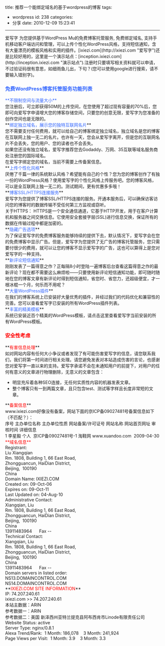title: 推荐一个能绑定域名的基于wordpress的博客
tags:
  - wordpress
id: 238
categories:
  - 分享
date: 2010-12-09 15:23:41
---

<div>爱写字 为您提供基于WordPress Mu的免费博客托管服务, 免费绑定域名, 支持手机移动客户端访问和管理，可以上传个性化WordPress风格，支持短信通知，含有大量漂亮的模板风格和实用的插件。[ixiezi.com](http://ixiezi.com "爱写字")还是比较好用的，这里是一个演示站点：[inception.ixiezi.com](http://inception.ixiezi.com "演示站点").注册时只要填写相关资料就可以申请，不过验证码很有意思，如细雨鱼儿出，下句？(您可以使用google进行搜索，请不要输入错别字)。</div>

### **<span style="color: #3366ff">免费WordPress博客托管服务功能列表</span>**

<div><span style="color: #3366ff">**不限制空间与流量大小**</span></div>
<div>您注册后，可立即获得50M的上传空间，在您使用了超过现有容量的70%后，您即可向爱写字申请增大您的博客存储空间，只要您的创意无限，爱写字为您准备的创作空间也是无限的。</div>
<div>**<span style="color: #3366ff">绑定独立域名，展示您的独特互联网名片</span>**</div>
<div>您不需要支付任何费用，就可以给自己的博客绑定独立域名，独立域名是您的博客在互联网上独一无二的名片。也许有一天，您会从爱写字离开，但是您的互联网名片不会丢失，您的用户、您的读者也不会丢失。</div>
<div>如果您还没有独立域名，爱写字推荐您去Godaddy、万网、35互联等域名服务商处注册您的国际域名。</div>
<div>在爱写字绑定您的域名，当前不需要上传备案信息。</div>
<div>**<span style="color: #3366ff">上传个性化风格</span>**</div>
<div>厌倦了千篇一律的系统默认风格？希望能有自己的个性？您为您的博客创作了有独一份的WordPress风格？使用爱写字的个性化风格上传服务吧。您的博客风格，可以是全互联网上独一无二的。测试期间，更有优惠多多哦！</div>
<div>**<span style="color: #3366ff">博客SSL/HTTPS连接服务</span>**</div>
<div>爱写字为您提供了博客SSL/HTTPS连接的服务。开通本服务后，可以确保访客访问您的博客时的数据传输不受任何第三方监视或窃听。</div>
<div>关于HTTPS： HTTPS是一个安全通信通道，它基于HTTP开发，用于在客户计算机和服务器之间交换信息。它使用安全套接字层(SSL)进行信息交换，保证所有的数据在传输过程中都是加密的。</div>
<div>**<span style="color: #3366ff">隐藏广告选项</span>**</div>
<div>为了保证爱写字的免费博客服务能够持续的提供下去，默认情况下，爱写字会在您的免费博客中显示广告。但是，爱写字为您提供了无广告的博客托管服务，您只需要付很少的费用，就可以让您的博客不显示爱写字的广告，这也可以算得上是您对爱写字的一种支持。</div>
<div>**<span style="color: #3366ff">新评论短信通知</span>**</div>
<div>刚刚发表了一篇得意之作？正每隔8小时登陆一遍博客后台查看这篇得意之作的最新评论？现在都不需要这么麻烦啦——只要使用新评论短信通知功能，即可随时随地在您的博客文章有新评论时得到短信通知，省您时、省您力，还超级便宜，才一根冰棍一个月，何乐而不用呢？</div>
<div>**<span style="color: #3366ff">大量WordPress插件</span>**</div>
<div>在我们的博客系统上已安装好大量优秀的插件，并经过我们的代码优化和兼容性的完善。您可以查看爱写字已安装的所有WordPress插件列表。</div>
<div>**<span style="color: #3366ff">丰富的精美模板</span>**</div>
<div>系统已安装近百个精美的WordPress模板，请点击这里查看爱写字当前安装的所有WordPress模板。</div>

### <span style="color: #ff0000">安全性考虑</span>

<div>**<span style="color: #ff0000">有害信息处理</span>**</div>
<div>如对网站内容有任何大小争议或者发现了有可能伤害爱写字的信息，请您联系我们，我们将第一时间进行相关处理。请您避免发表对本站造成伤害的言论，也感谢您对爱写字一直以来的支持。爱写字承诺不会在未通知用户的前提下，对用户的任何有意义的文章进行物理删除，无意义的文章包含：</div>
<div>

*   明显充斥着各种SEO连接，无任何实质性内容的机器发表文章。
*   整个博客只有一到两篇文章，且只包含test、测试等字样且长度非常短的文章。
</div>
<div>**<span style="color: #ff0000">备案信息</span>**</div>
<div>www.ixiezi.com好像没有备案，网站下面的京ICP备09027481号备案信息如下（不匹配？）：</div>
<div>序号	主办单位名称	主办单位性质	网站备案/许可证号	网站名称	网站首页网址	审核时间	详细信息</div>
<div>1 	李星毅 	个人 	  京ICP备09027481号-1	淘鞋网 www.xuandoo.com  2009-04-30</div>
<div><span style="color: #ff0000">**域名信息**</span></div>
<div>Registrant:</div>
<div>Liu Xiangqian</div>
<div>Rm. 1808, Building 1, 66 East Road,</div>
<div>Zhongguancun, HaiDian District,</div>
<div>Beijing,  100190</div>
<div>China</div>
<div>Domain Name: IXIEZI.COM</div>
<div>Created on: 09-Oct-06</div>
<div>Expires on: 09-Oct-11</div>
<div>Last Updated on: 04-Aug-10</div>
<div>Administrative Contact:</div>
<div>Xiangqian, Liu</div>
<div>Rm. 1808, Building 1, 66 East Road,</div>
<div>Zhongguancun, HaiDian District,</div>
<div>Beijing,  100190</div>
<div>China</div>
<div>13911483964      Fax --</div>
<div>Technical Contact:</div>
<div>Xiangqian, Liu</div>
<div>Rm. 1808, Building 1, 66 East Road,</div>
<div>Zhongguancun, HaiDian District,</div>
<div>Beijing,  100190</div>
<div>China</div>
<div>13911483964      Fax --</div>
<div>Domain servers in listed order:</div>
<div>NS13.DOMAINCONTROL.COM</div>
<div>NS14.DOMAINCONTROL.COM</div>
<div>**<span style="color: #ff0000">IXIEZI.COM SITE INFORMATION</span>**</div>
<div>IP: 74.207.240.61</div>
<div>ixiezi.com &gt;&gt; 74.207.240.61</div>
<div>本站主数据：ARIN</div>
<div>参考数据一：ARIN</div>
<div>参考数据二：美国 新泽西州亚特兰提克县阿布西肯市Linode有限责任公司</div>
<div>Website Status: active</div>
<div>Server Type: nginx/0.8.1</div>
<div>Alexa Trend/Rank:  1 Month: 186,078    3 Month: 241,924</div>
<div>Page Views per Visit:  1 Month: 3.9    3 Month: 3.3</div>